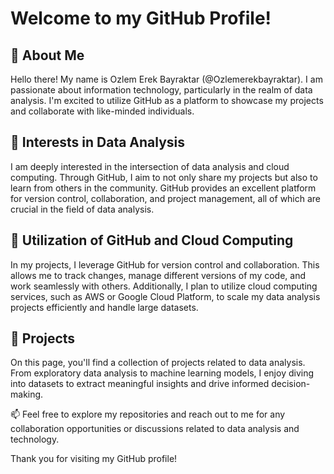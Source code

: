 # Welcome to my GitHub Profile!

## 👋 About Me
Hello there! My name is Ozlem Erek Bayraktar (@Ozlemerekbayraktar). I am passionate about information technology, particularly in the realm of data analysis. I'm excited to utilize GitHub as a platform to showcase my projects and collaborate with like-minded individuals.

## 💞️ Interests in Data Analysis
I am deeply interested in the intersection of data analysis and cloud computing. Through GitHub, I aim to not only share my projects but also to learn from others in the community. GitHub provides an excellent platform for version control, collaboration, and project management, all of which are crucial in the field of data analysis.

## 👀 Utilization of GitHub and Cloud Computing
In my projects, I leverage GitHub for version control and collaboration. This allows me to track changes, manage different versions of my code, and work seamlessly with others. Additionally, I plan to utilize cloud computing services, such as AWS or Google Cloud Platform, to scale my data analysis projects efficiently and handle large datasets.

## 🌱 Projects
On this page, you'll find a collection of projects related to data analysis. From exploratory data analysis to machine learning models, I enjoy diving into datasets to extract meaningful insights and drive informed decision-making.

📫 Feel free to explore my repositories and reach out to me for any collaboration opportunities or discussions related to data analysis and technology.

Thank you for visiting my GitHub profile!



<!---
Ozlemerekbayraktar/Ozlemerekbayraktar is a ✨ special ✨ repository because its `README.md` (this file) appears on your GitHub profile.
You can click the Preview link to take a look at your changes.
--->
